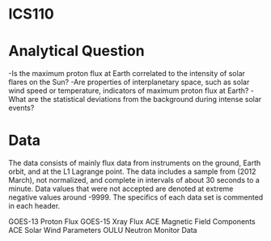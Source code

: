 # ICS110

Analytical Question
=========================
-Is the maximum proton flux at Earth correlated to the intensity of solar flares on the Sun?
-Are properties of interplanetary space, such as solar wind speed or temperature, indicators of maximum proton flux at Earth?
-What are the statistical deviations from the background during intense solar events?

Data
=========================
The data consists of mainly flux data from instruments on the ground, Earth orbit, and at the L1 Lagrange point. The data includes a sample from (2012 March), not normalized, and complete in intervals of about 30 seconds to a minute. Data values that were not accepted are denoted at extreme negative values around -9999. The specifics of each data set is commented in each header.

GOES-13 Proton Flux
GOES-15 Xray Flux
ACE Magnetic Field Components
ACE Solar Wind Parameters
OULU Neutron Monitor Data
